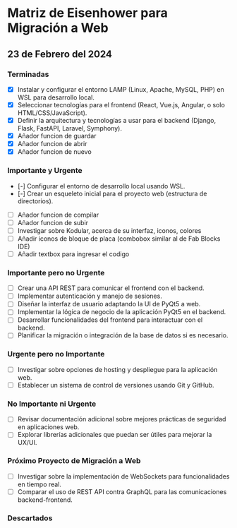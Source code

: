 # Matriz de Eisenhower para Migración a Web

## 23 de Febrero del 2024

### Terminadas
- [x] Instalar y configurar el entorno LAMP (Linux, Apache, MySQL, PHP) en WSL para desarrollo local.
- [x] Seleccionar tecnologías para el frontend (React, Vue.js, Angular, o solo HTML/CSS/JavaScript).
- [x] Definir la arquitectura y tecnologías a usar para el backend (Django, Flask, FastAPI, Laravel, Symphony).
- [x] Añador funcion de guardar
- [x] Añador funcion de abrir
- [x] Añador funcion de nuevo

### Importante y Urgente
- [-] Configurar el entorno de desarrollo local usando WSL.
- [-] Crear un esqueleto inicial para el proyecto web (estructura de directorios).
- [ ] Añador funcion de compilar
- [ ] Añador funcion de subir
- [ ] Investigar sobre Kodular, acerca de su interfaz, iconos, colores
- [ ] Añadir iconos de bloque de placa (combobox similar al de Fab Blocks IDE)
- [ ] Añadir textbox para ingresar el codigo  

### Importante pero no Urgente
- [ ] Crear una API REST para comunicar el frontend con el backend.
- [ ] Implementar autenticación y manejo de sesiones.
- [ ] Diseñar la interfaz de usuario adaptando la UI de PyQt5 a web.
- [ ] Implementar la lógica de negocio de la aplicación PyQt5 en el backend.
- [ ] Desarrollar funcionalidades del frontend para interactuar con el backend.
- [ ] Planificar la migración o integración de la base de datos si es necesario.

### Urgente pero no Importante
- [ ] Investigar sobre opciones de hosting y despliegue para la aplicación web.
- [ ] Establecer un sistema de control de versiones usando Git y GitHub.

### No Importante ni Urgente
- [ ] Revisar documentación adicional sobre mejores prácticas de seguridad en aplicaciones web.
- [ ] Explorar librerías adicionales que puedan ser útiles para mejorar la UX/UI.

### Próximo Proyecto de Migración a Web
- [ ] Investigar sobre la implementación de WebSockets para funcionalidades en tiempo real.
- [ ] Comparar el uso de REST API contra GraphQL para las comunicaciones backend-frontend.

### Descartados
